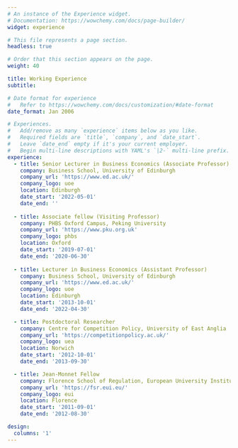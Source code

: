```yaml
---
# An instance of the Experience widget.
# Documentation: https://wowchemy.com/docs/page-builder/
widget: experience

# This file represents a page section.
headless: true

# Order that this section appears on the page.
weight: 40

title: Working Experience
subtitle:

# Date format for experience
#   Refer to https://wowchemy.com/docs/customization/#date-format
date_format: Jan 2006

# Experiences.
#   Add/remove as many `experience` items below as you like.
#   Required fields are `title`, `company`, and `date_start`.
#   Leave `date_end` empty if it's your current employer.
#   Begin multi-line descriptions with YAML's `|2-` multi-line prefix.
experience:
  - title: Senior Lecturer in Business Economics (Associate Professor)
    company: Business School, University of Edinburgh
    company_url: 'https://www.ed.ac.uk/'
    company_logo: uoe
    location: Edinburgh
    date_start: '2022-05-01'
    date_end: ''
    
  - title: Associate fellow (Visiting Professor)
    company: PHBS Oxford Campus, Peking University 
    company_url: 'https://www.pku.org.uk'
    company_logo: phbs
    location: Oxford
    date_start: '2019-07-01'
    date_end: '2020-06-30'
   
  - title: Lecturer in Business Economics (Assistant Professor)
    company: Business School, University of Edinburgh
    company_url: 'https://www.ed.ac.uk/'
    company_logo: uoe
    location: Edinburgh
    date_start: '2013-10-01'
    date_end: '2022-04-30'

  - title: Postdoctoral Researcher
    company: Centre for Competition Policy, University of East Anglia
    company_url: 'https://competitionpolicy.ac.uk/'
    company_logo: uea
    location: Norwich
    date_start: '2012-10-01'
    date_end: '2013-09-30'

  - title: Jean-Monnet Fellow
    company: Florence School of Regulation, European University Institute
    company_url: 'https://fsr.eui.eu/'
    company_logo: eui
    location: Florence
    date_start: '2011-09-01'
    date_end: '2012-08-30'

design:
  columns: '1'
---
```

